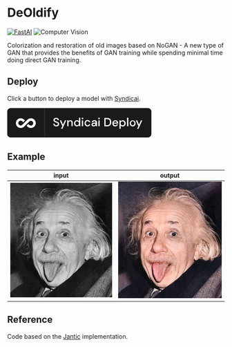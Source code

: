 # DeOldify
[![FastAI](https://img.shields.io/badge/Framework-FastAI-79FFE1)](https://www.fast.ai/)
![Computer Vision](https://img.shields.io/badge/Type-Computer%20Vision-79FFE1)

Colorization and restoration of old images based on NoGAN - A new type of GAN that provides the benefits of GAN training while spending minimal time doing direct GAN training.


## Deploy
Click a button to deploy a model with [Syndicai](https://syndicai.co).

[![Syndicai-Deploy](https://raw.githubusercontent.com/syndicai/brand/main/button/deploy.svg)](https://app.syndicai.co/newModel?repository=https://github.com/syndicai/models/tree/master/fastai/deoldify)

## Example
| input | output |
| --- | --- |
| <img src="sample_data/input.png" width="410"> | <img src="sample_data/output.png" width="410"> |

## Reference
Code based on the [Jantic](https://github.com/jantic/DeOldify) implementation.